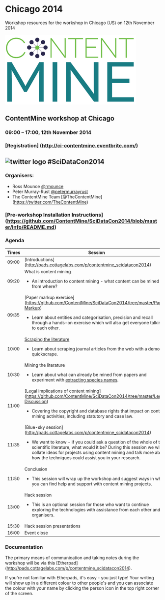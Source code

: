 Chicago 2014
==============

Workshop resources for the workshop in Chicago (US) on 12th November 2014

![ContentMine logo](https://github.com/ContentMine/ebi_workshop_20141006/raw/master/setup/CM_logo.png)


## ContentMine workshop at Chicago
### 09:00 – 17:00, 12th November 2014 
### [Registration] (http://ci-contentmine.eventbrite.com/)

## <img src="http://www.biddlestudios.com/images/twitter_favicon.png" alt="twitter logo" style="width:10px;height:10px"> \#SciDataCon2014


### Organisers:

- Ross Mounce [@rmounce](https://twitter.com/rmounce)
- Peter Murray-Rust [@petermurrayrust](https://twitter.com/petermurrayrust)
- The ContentMine Team [@TheContentMine] (https://twitter.com/TheContentMine)

### [Pre-workshop Installation Instructions] (https://github.com/ContentMine/SciDataCon2014/blob/master/Info/README.md)


### Agenda
|Times         | Session |
---------------| ------------------------------------------------------------------------
|09:00| [Introductions] (http://pads.cottagelabs.com/p/contentmine_scidatacon2014)|
|09:20|What is content mining <ul><li>An introduction to content mining - what content can be mined and from where?</li></ul>|
|09:35|[Paper markup exercise] (https://github.com/ContentMine/SciDataCon2014/tree/master/Paper-Markup) <ul><li>Learn about entities and categorisation, precision and recall through a hands-on exercise which will also get everyone talking to each other.</li></ul>|
|10:00|[Scraping the literature](https://github.com/ContentMine/SciDataCon2014/tree/master/Scraping) <ul><li>Learn about scraping journal articles from the web with a demo of quickscrape.</li></ul>|
|10:30 |Mining the literature <ul><li>Learn about what can already be mined from papers and experiment with [extracting species names](https://github.com/ContentMine/ebi_workshop_20141006/blob/master/sessions/4_AMI/ami-species_demo.md).</li></ul>|
|11:00|[Legal implications of content mining] (https://github.com/ContentMine/SciDataCon2014/tree/master/Legal-Discussion) <ul><li> Covering the copyright and database rights that impact on contact mining activities, including statutory and case law.</li></ul>|
|11:35|[Blue-sky session] (http://pads.cottagelabs.com/p/contentmine_scidatacon2014)<ul><li>  We want to know  - if you could ask a question of the whole of the scientific literature, what would it be?  During this session we will collate ideas for projects using content mining and talk more about how the techniques could assist you in your research.</li></ul>|
|11:50| Conclusion <ul><li> This session will wrap up the workshop and suggest ways in which you can find help and support with content mining projects.</li></ul>|
|13:00| Hack session <ul><li> This is an optional session for those who want to continue exploring the technologies with assistance from each other and the organisers.</li></ul>|
|15:30| Hack session presentations|
|16:00| Event close|

### Documentation

The primary means of communication and taking notes during the workshop will be via this [Etherpad] (http://pads.cottagelabs.com/p/contentmine_scidatacon2014). 

If you're not familiar with Etherpads, it's easy - you just type! Your writing will show up in a different colour to other people's and you can associate the colour with your name by clicking the person icon in the top right corner of the screen.
